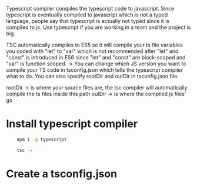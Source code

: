 Typescript compiler compiles the typescript code to javascript. Since typescript is eventually compiled to javascript which is not a typed language, people say that typescript is actually not typed since it is compiled to js. Use typescript if you are working in a team and the project is big.

TSC automatically compiles to ES5 so it will compile your ts file variables you coded with "let" to "var" which is not recommended after "let" and "const" is introduced in ES6 since "let" and "const" are block-scoped and "var" is function scoped. -> You can change which JS version you want to compile your TS code in tsconfig.json which tells the typescript compiler what to do. You can also specify rootDir and outDir in tsconfig.json file. 

rootDir -> is where your source files are, the tsc compiler will automatically compile the ts files inside this path
outDir -> is where the compiled js files' go

# Install typescript compiler

```bash
    npm i -g typescript
```

```bash
    tsc -v
```

# Create a tsconfig.json

